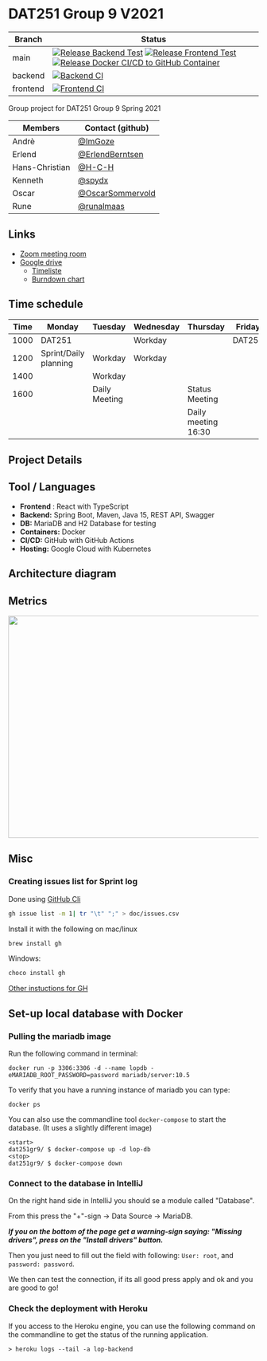 # DAT251 Group 9 V2021

| Branch | Status |
|-|-|
| main | [![Release Backend Test](https://github.com/spydx/dat251gr9/actions/workflows/backend-ci.yml/badge.svg?branch=main)](https://github.com/spydx/dat251gr9/actions/workflows/backend-ci.yml) [![Release Frontend Test](https://github.com/spydx/dat251gr9/actions/workflows/frontend-ci.yml/badge.svg?branch=main)](https://github.com/spydx/dat251gr9/actions/workflows/frontend-ci.yml) [![Release Docker CI/CD to GitHub Container ](https://github.com/spydx/dat251gr9/actions/workflows/docker-publish.yml/badge.svg?branch=main)](https://github.com/spydx/dat251gr9/actions/workflows/docker-publish.yml) |
| backend | [![Backend CI](https://github.com/spydx/dat251gr9/actions/workflows/backend-ci.yml/badge.svg?branch=backend)](https://github.com/spydx/dat251gr9/actions/workflows/backend-ci.yml) |
| frontend | [![Frontend CI](https://github.com/spydx/dat251gr9/actions/workflows/frontend-ci.yml/badge.svg?branch=frontend)](https://github.com/spydx/dat251gr9/actions/workflows/frontend-ci.yml) |

Group project for DAT251 Group 9 Spring 2021

| Members        | Contact (github)                                       |
| -------------- | ------------------------------------------------------ |
| Andrè          | [@ImGoze](https://github.com/ImGoze)                   |
| Erlend         | [@ErlendBerntsen](https://github.com/ErlendBerntsen)   |
| Hans-Christian | [@H-C-H](https://github.com/H-C-H)                     |
| Kenneth        | [@spydx](https://github.com/spydx)                     |
| Oscar          | [@OscarSommervold](https://github.com/OscarSommervold) |
| Rune           | [@runalmaas](https://github.com/runalmaas)             |

## Links

- [Zoom meeting room](https://uib.zoom.us/j/68675494000?pwd=b2hzWG5Zd0Vac0dDdUtwZmRNN21uQT09)
- [Google drive](https://drive.google.com/drive/folders/1C0JDU_DwFlpF7I6hPTvxrF4koDebtebP)
  - [Timeliste](https://docs.google.com/spreadsheets/d/1pFGBxwwf67vKVIT5Swg6l6naNjio05JOcEfR-ku3wXU/edit#gid=0)
  - [Burndown chart](https://docs.google.com/spreadsheets/d/1R1XAsYmkR_oMGGFmyeBw9pytjMRXtNEMjGVQEyaI4UM/edit#gid=1056924006)

## Time schedule

| Time | Monday                | Tuesday       | Wednesday | Thursday            | Friday |
| ---- | --------------------- | ------------- | --------- | ------------------- | ------ |
| 1000 | DAT251                |               | Workday   |                     | DAT251 |
| 1200 | Sprint/Daily planning | Workday       | Workday   |
| 1400 |                       | Workday       |           |                     |
| 1600 |                       | Daily Meeting |           | Status Meeting      |
|      |                       |               |           | Daily meeting 16:30 |        |

## Project Details

## Tool / Languages

- **Frontend** : React with TypeScript
- **Backend:** Spring Boot, Maven, Java 15, REST API, Swagger
- **DB:** MariaDB and H2 Database for testing
- **Containers:** Docker
- **CI/CD:** GitHub with GitHub Actions
- **Hosting:** Google Cloud with Kubernetes

## Architecture diagram

## Metrics
<img width="721" height="446" src="https://docs.google.com/spreadsheets/d/e/2PACX-1vTkeRE-bTprpYWGNDVnZWy4-Hp98FDCnACCFmUqvs0HEgxSgyPQgvqFy3QLuiTIbJ-igvkPUugNtlFF/pubchart?oid=719019434&format=image"></img>



## Misc

### Creating issues list for Sprint log

Done using [GitHub Cli](https://cli.github.com/)

```sh
gh issue list -m 1| tr "\t" ";" > doc/issues.csv
```

Install it with the following on mac/linux

```sh
brew install gh
````

Windows:

```sh
choco install gh
```

[Other instuctions for GH](https://github.com/cli/cli#installation)

## Set-up local database with Docker

### Pulling the mariadb image
Run the following command in terminal: 

```shell
docker run -p 3306:3306 -d --name lopdb -eMARIADB_ROOT_PASSWORD=password mariadb/server:10.5
```

To verify that you have a running instance of mariadb you can type:

```shell
docker ps 
```

You can also use the commandline tool `docker-compose` to start the database. (It uses a slightly different image)

```shell
<start>
dat251gr9/ $ docker-compose up -d lop-db
<stop>
dat251gr9/ $ docker-compose down
```

### Connect to the database in IntelliJ
On the right hand side in IntelliJ you should se a module called "Database". 

From this press the "+"-sign -> Data Source -> MariaDB. 

***If you on the bottom of the page get a warning-sign saying: "Missing drivers", press on the "Install drivers" button.***

Then you just need to fill out the field with following: ```User: root```, and ```password: password```.

We then can test the connection, if its all good press apply and ok and you are good to go!

### Check the deployment with Heroku

If you access to the Heroku engine, you can use the following command on the commandline to get the status of the running application.

```shell
> heroku logs --tail -a lop-backend
```